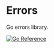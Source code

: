 # Errors

Go errors library.

[![Go Reference](https://pkg.go.dev/badge/github.com/pierrre/errors.svg)](https://pkg.go.dev/github.com/pierrre/errors)
